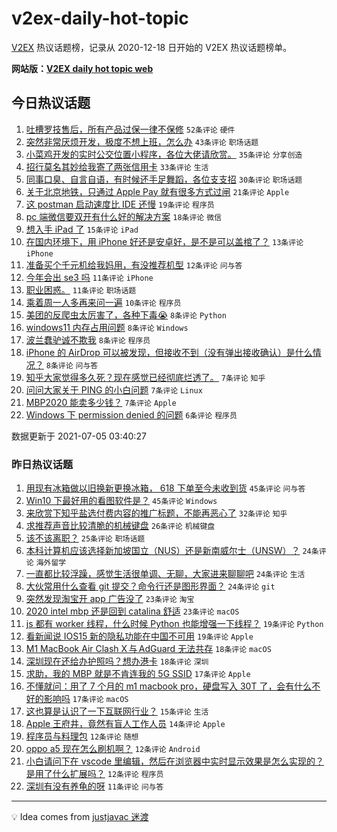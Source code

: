 # v2ex-daily-hot-topic

[V2EX](https://www.v2ex.com/) 热议话题榜，记录从 2020-12-18 日开始的 V2EX 热议话题榜单。

**网站版：[V2EX daily hot topic web](https://boojack.github.io/v2ex-daily-hot-topic-web/)**

## 今日热议话题

<!-- TODAY BEGIN -->

1. [吐槽罗技售后，所有产品过保一律不保修](https://www.v2ex.com/t/787561) `52条评论` `硬件`
1. [突然非常厌烦开发，极度不想上班，怎么办](https://www.v2ex.com/t/787520) `43条评论` `职场话题`
1. [小菜鸡开发的实时公交位置小程序，各位大佬请欣赏。](https://www.v2ex.com/t/787522) `35条评论` `分享创造`
1. [招行莫名其妙给我寄了两张信用卡](https://www.v2ex.com/t/787551) `33条评论` `生活`
1. [同事口臭、自言自语，有时候还手足舞蹈，各位支支招](https://www.v2ex.com/t/787532) `30条评论` `职场话题`
1. [关于北京地铁，只通过 Apple Pay 就有很多方式过闸](https://www.v2ex.com/t/787525) `21条评论` `Apple`
1. [这 postman 启动速度比 IDE 还慢](https://www.v2ex.com/t/787560) `19条评论` `程序员`
1. [pc 端微信要双开有什么好的解决方案](https://www.v2ex.com/t/787526) `18条评论` `微信`
1. [想入手 iPad 了](https://www.v2ex.com/t/787518) `15条评论` `iPad`
1. [在国内环境下，用 iPhone 好还是安卓好，是不是可以盖棺了？](https://www.v2ex.com/t/787565) `13条评论` `iPhone`
1. [准备买个千元机给我妈用，有没推荐机型](https://www.v2ex.com/t/787534) `12条评论` `问与答`
1. [今年会出 se3 吗](https://www.v2ex.com/t/787545) `11条评论` `iPhone`
1. [职业困惑。](https://www.v2ex.com/t/787530) `11条评论` `职场话题`
1. [乘着周一人多再来问一遍](https://www.v2ex.com/t/787536) `10条评论` `程序员`
1. [美团的反爬虫太厉害了，各种下毒😭](https://www.v2ex.com/t/787555) `8条评论` `Python`
1. [windows11 内存占用问题](https://www.v2ex.com/t/787548) `8条评论` `Windows`
1. [波兰蠢驴诚不欺我](https://www.v2ex.com/t/787533) `8条评论` `程序员`
1. [iPhone 的 AirDrop 可以被发现，但接收不到（没有弹出接收确认）是什么情况？](https://www.v2ex.com/t/787529) `8条评论` `问与答`
1. [知乎大家觉得多久死？现在感觉已经彻底烂透了。](https://www.v2ex.com/t/787570) `7条评论` `知乎`
1. [问问大家关于 PING 的小白问题](https://www.v2ex.com/t/787558) `7条评论` `Linux`
1. [MBP2020 能卖多少钱？](https://www.v2ex.com/t/787538) `7条评论` `Apple`
1. [Windows 下 permission denied 的问题](https://www.v2ex.com/t/787535) `6条评论` `程序员`

数据更新于 2021-07-05 03:40:27

<!-- TODAY END -->

### 昨日热议话题

<!-- YESTERDAY BEGIN -->

1. [用现有冰箱做以旧换新更换冰箱， 618 下单至今未收到货](https://www.v2ex.com/t/787399) `45条评论` `问与答`
1. [Win10 下最好用的看图软件是？](https://www.v2ex.com/t/787453) `45条评论` `Windows`
1. [来欣赏下知乎盐选付费内容的推广标题，不能再恶心了](https://www.v2ex.com/t/787416) `32条评论` `知乎`
1. [求推荐声音比较清脆的机械键盘](https://www.v2ex.com/t/787400) `26条评论` `机械键盘`
1. [该不该离职？](https://www.v2ex.com/t/787457) `25条评论` `职场话题`
1. [本科计算机应该选择新加坡国立（NUS）还是新南威尔士（UNSW）？](https://www.v2ex.com/t/787402) `24条评论` `海外留学`
1. [一直都比较浮躁，感觉生活很单调、无聊，大家进来聊聊吧](https://www.v2ex.com/t/787428) `24条评论` `生活`
1. [大伙常用什么查看 git 提交？命令行还是图形界面？](https://www.v2ex.com/t/787434) `24条评论` `git`
1. [突然发现淘宝开 app 广告没了](https://www.v2ex.com/t/787460) `23条评论` `淘宝`
1. [2020 intel mbp 还是回到 catalina 舒适](https://www.v2ex.com/t/787412) `23条评论` `macOS`
1. [js 都有 worker 线程，什么时候 Python 也能增强一下线程？](https://www.v2ex.com/t/787433) `19条评论` `Python`
1. [看新闻说 IOS15 新的隐私功能在中国不可用](https://www.v2ex.com/t/787429) `19条评论` `Apple`
1. [M1 MacBook Air Clash X 与 AdGuard 无法共存](https://www.v2ex.com/t/787455) `18条评论` `macOS`
1. [深圳现在还给办护照吗？想办港卡](https://www.v2ex.com/t/787401) `18条评论` `深圳`
1. [求助，我的 MBP 就是不肯连我的 5G SSID](https://www.v2ex.com/t/787482) `17条评论` `Apple`
1. [不懂就问：用了 7 个月的 m1 macbook pro，硬盘写入 30T 了，会有什么不好的影响吗](https://www.v2ex.com/t/787430) `17条评论` `macOS`
1. [这也算是认识了一下互联网行业？](https://www.v2ex.com/t/787452) `15条评论` `生活`
1. [Apple 王府井，竟然有盲人工作人员](https://www.v2ex.com/t/787503) `14条评论` `Apple`
1. [程序员与料理包](https://www.v2ex.com/t/787491) `12条评论` `随想`
1. [oppo a5 现在怎么刷机啊？](https://www.v2ex.com/t/787458) `12条评论` `Android`
1. [小白请问下在 vscode 里编辑，然后在浏览器中实时显示效果是怎么实现的？是用了什么扩展吗？](https://www.v2ex.com/t/787426) `12条评论` `程序员`
1. [深圳有没有养龟的呀](https://www.v2ex.com/t/787468) `11条评论` `问与答`

<!-- YESTERDAY END -->

---

💡 Idea comes from [justjavac 迷渡](https://github.com/justjavac/)
